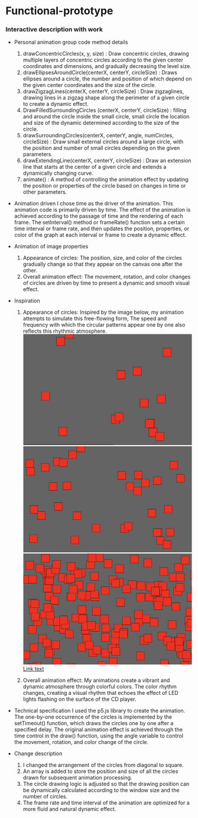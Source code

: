 # Functional-prototype
### Interactive description with work

- Personal animation group code method details
  1. drawConcentricCircles(x, y, size) : Draw concentric circles, drawing multiple layers of concentric circles according to the given center coordinates and dimensions, and gradually decreasing the level size.
  2. drawEllipsesAroundCircle(centerX, centerY, circleSize) : Draws ellipses around a circle, the number and position of which depend on the given center coordinates and the size of the circle.
  3. drawZigzagLines(centerX, centerY, circleSize) : Draw zigzaglines, drawing lines in a zigzag shape along the perimeter of a given circle to create a dynamic effect.
  4. DrawFilledSurroundingCircles (centerX, centerY, circleSize) : filling and around the circle inside the small circle, small circle the location and size of the dynamic determined according to the size of the circle.
  5. drawSurroundingCircles(centerX, centerY, angle, numCircles, circleSize) : Draw small external circles around a large circle, with the position and number of small circles depending on the given parameters.
  6. drawExtendingLine(centerX, centerY, circleSize) : Draw an extension line that starts at the center of a given circle and extends a dynamically changing curve.
  7. animate() : A method of controlling the animation effect by updating the position or properties of the circle based on changes in time or other parameters.

- Animation driven
  I chose time as the driver of the animation.
  This animation code is primarily driven by time. The effect of the animation is achieved according to the passage of time and the rendering of each frame. The setInterval() method or frameRate() function sets a certain time interval or frame rate, and then updates the position, properties, or color of the graph at each interval or frame to create a dynamic effect.
   
- Animation of image properties
   1. Appearance of circles: The position, size, and color of the circles gradually change so that they appear on the canvas one after the other.
      ![]()
   3. Overall animation effect: The movement, rotation, and color changes of circles are driven by time to present a dynamic and smooth visual effect.
   
- Inspiration
  1. Appearance of circles: Inspired by the image below, my animation attempts to simulate this free-flowing form, The speed and frequency with which the circular patterns appear one by one also reflects this rhythmic atmosphere.
   ![](assets//截屏2024-05-27%20下午6.22.51.png)
   ![](assets//截屏2024-05-27%20下午6.22.59.png)
   ![](assets//截屏2024-05-27%20下午6.23.59.png)
   [Link text](https://openprocessing.org/sketch/2230988)

  3. Overall animation effect: My animations create a vibrant and dynamic atmosphere through colorful colors. The color rhythm changes, creating a visual rhythm that echoes the effect of LED lights flashing on the surface of the CD player. 
  
- Technical specification
  I used the p5.js library to create the animation. The one-by-one occurrence of the circles is implemented by the setTimeout() function, which draws the circles one by one after a specified delay. The original animation effect is achieved through the time control in the draw() function, using the angle variable to control the movement, rotation, and color change of the circle.

- Change description
  1. I changed the arrangement of the circles from diagonal to square.
  2. An array is added to store the position and size of all the circles drawn for subsequent animation processing.
  3. The circle drawing logic is adjusted so that the drawing position can be dynamically calculated according to the window size and the number of circles.
  4. The frame rate and time interval of the animation are optimized for a more fluid and natural dynamic effect.

